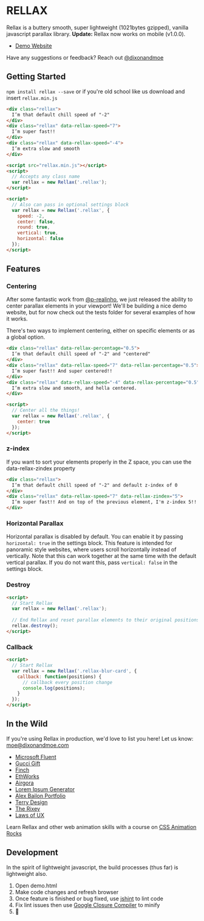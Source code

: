 # RELLAX

Rellax is a buttery smooth, super lightweight (1021bytes gzipped), vanilla javascript parallax library. **Update:** Rellax now works on mobile (v1.0.0). 

* [Demo Website](https://dixonandmoe.com/rellax/)

Have any suggestions or feedback? Reach out [@dixonandmoe](https://twitter.com/dixonandmoe)

## Getting Started
`npm install rellax --save` or if you're old school like us download and insert `rellax.min.js`

```html
<div class="rellax">
  I’m that default chill speed of "-2"
</div>
<div class="rellax" data-rellax-speed="7">
  I’m super fast!!
</div>
<div class="rellax" data-rellax-speed="-4">
  I’m extra slow and smooth
</div>

<script src="rellax.min.js"></script>
<script>
  // Accepts any class name
  var rellax = new Rellax('.rellax');
</script>
```
```html
<script>
  // Also can pass in optional settings block
  var rellax = new Rellax('.rellax', {
    speed: -2,
    center: false,
    round: true,
    vertical: true,
    horizontal: false
  });
</script>
```
## Features

### Centering
After some fantastic work from [@p-realinho](https://github.com/p-realinho), we just released the ability to center parallax elements in your viewport! We'll be building a nice demo website, but for now check out the tests folder for several examples of how it works.

There's two ways to implement centering, either on specific elements or as a global option.
```html
<div class="rellax" data-rellax-percentage="0.5">
  I’m that default chill speed of "-2" and "centered"
</div>
<div class="rellax" data-rellax-speed="7" data-rellax-percentage="0.5">
  I’m super fast!! And super centered!!
</div>
<div class="rellax" data-rellax-speed="-4" data-rellax-percentage="0.5">
  I’m extra slow and smooth, and hella centered.
</div>
```
```html
<script>
  // Center all the things!
  var rellax = new Rellax('.rellax', {
    center: true
  });
</script>
```
### z-index
If you want to sort your elements properly in the Z space, you can use the data-rellax-zindex property
```html
<div class="rellax">
  I’m that default chill speed of "-2" and default z-index of 0
</div>
<div class="rellax" data-rellax-speed="7" data-rellax-zindex="5">
  I’m super fast!! And on top of the previous element, I'm z-index 5!!
</div>
```

### Horizontal Parallax
Horizontal parallax is disabled by default. You can enable it by passing `horizontal: true` in the settings block.
This feature is intended for panoramic style websites, where users scroll horizontally instead of vertically.
Note that this can work together at the same time with the default vertical parallax. If you do not want this, pass `vertical: false` in the settings block.

### Destroy
```html
<script>
  // Start Rellax
  var rellax = new Rellax('.rellax');
  
  // End Rellax and reset parallax elements to their original positions
  rellax.destroy();
</script>
```
### Callback
```html
<script>
  // Start Rellax
  var rellax = new Rellax('.rellax-blur-card', {
    callback: function(positions) {
      // callback every position change
      console.log(positions);
    }
  });
</script>
```
## In the Wild
If you're using Rellax in production, we'd love to list you here! Let us know: moe@dixonandmoe.com
- [Microsoft Fluent](https://fluent.microsoft.com/)
- [Gucci Gift](http://gift.gucci.com/)
- [Finch](https://finch.io/)
- [EthWorks](http://ethworks.io/)
- [Airgora](https://www.airgora.com/competition)
- [Lorem Ipsum Generator](https://loremipsumgenerator.com/)
- [Alex Bailon Portfolio](http://www.iambailon.com/)
- [Terry Design](http://terrydesign.co.uk/)
- [The Rixey](http://www.livetherixey.com/)
- [Laws of UX](https://lawsofux.com/)

Learn Rellax and other web animation skills with a course on [CSS Animation Rocks](http://courses.cssanimation.rocks/p/level-up)

## Development
In the spirit of lightweight javascript, the build processes (thus far) is lightweight also.

1. Open demo.html
2. Make code changes and refresh browser
3. Once feature is finished or bug fixed, use [jshint](http://jshint.com/) to lint code
4. Fix lint issues then use [Google Closure Compiler](https://closure-compiler.appspot.com/home) to minify
5. 🍻
